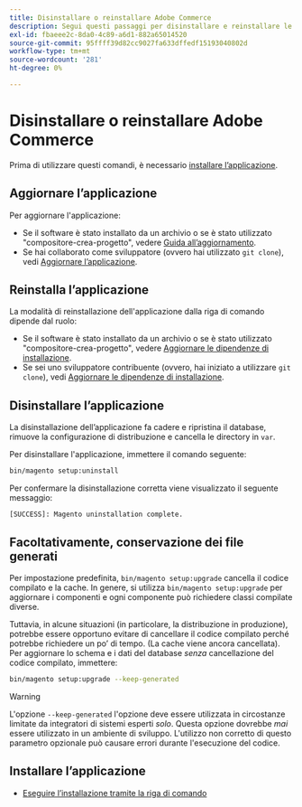 ```yaml
---
title: Disinstallare o reinstallare Adobe Commerce
description: Segui questi passaggi per disinstallare e reinstallare le installazioni locali di Adobe Commerce e Magenti Open Source.
exl-id: fbaeee2c-8da0-4c89-a6d1-882a65014520
source-git-commit: 95ffff39d82cc9027fa633dffedf15193040802d
workflow-type: tm+mt
source-wordcount: '281'
ht-degree: 0%

---
```


# Disinstallare o reinstallare Adobe Commerce

Prima di utilizzare questi comandi, è necessario [installare l’applicazione](../tutorials/install.md).

## Aggiornare l’applicazione

Per aggiornare l&#39;applicazione:

* Se il software è stato installato da un archivio o se è stato utilizzato &quot;compositore-crea-progetto&quot;, vedere [Guida all’aggiornamento](../../upgrade/overview.md).
* Se hai collaborato come sviluppatore (ovvero hai utilizzato `git clone`), vedi [Aggiornare l’applicazione](../../upgrade/developer/git-installs.md).

## Reinstalla l’applicazione

La modalità di reinstallazione dell&#39;applicazione dalla riga di comando dipende dal ruolo:

* Se il software è stato installato da un archivio o se è stato utilizzato &quot;compositore-crea-progetto&quot;, vedere [Aggiornare le dipendenze di installazione](https://developer.adobe.com/commerce/contributor/guides/install/update-dependencies/).
* Se sei uno sviluppatore contribuente (ovvero, hai iniziato a utilizzare `git clone`), vedi [Aggiornare le dipendenze di installazione](https://developer.adobe.com/commerce/contributor/guides/install/update-dependencies/).

## Disinstallare l’applicazione

La disinstallazione dell’applicazione fa cadere e ripristina il database, rimuove la configurazione di distribuzione e cancella le directory in `var`.

Per disinstallare l&#39;applicazione, immettere il comando seguente:

```bash
bin/magento setup:uninstall
```

Per confermare la disinstallazione corretta viene visualizzato il seguente messaggio:

```terminal
[SUCCESS]: Magento uninstallation complete.
```

## Facoltativamente, conservazione dei file generati

Per impostazione predefinita, `bin/magento setup:upgrade` cancella il codice compilato e la cache. In genere, si utilizza `bin/magento setup:upgrade` per aggiornare i componenti e ogni componente può richiedere classi compilate diverse.

Tuttavia, in alcune situazioni (in particolare, la distribuzione in produzione), potrebbe essere opportuno evitare di cancellare il codice compilato perché potrebbe richiedere un po’ di tempo. (La cache viene ancora cancellata). Per aggiornare lo schema e i dati del database *senza* cancellazione del codice compilato, immettere:

```bash
bin/magento setup:upgrade --keep-generated
```

>[!WARNING]
>
>L&#39;opzione `--keep-generated` l&#39;opzione deve essere utilizzata in circostanze limitate da integratori di sistemi esperti *solo*. Questa opzione dovrebbe *mai* essere utilizzato in un ambiente di sviluppo. L&#39;utilizzo non corretto di questo parametro opzionale può causare errori durante l&#39;esecuzione del codice.

## Installare l’applicazione

* [Eseguire l’installazione tramite la riga di comando](../advanced.md)
